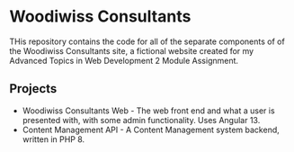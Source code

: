 # Woodiwiss Consultants

THis repository contains the code for all of the separate components of of the Woodiwiss Consultants site,
 a fictional website created for my Advanced Topics in Web Development 2 Module Assignment.

## Projects
- Woodiwiss Consultants Web - The web front end and what a user is presented with, with some admin functionality. Uses Angular 13.
- Content Management API - A Content Management system backend, written in PHP 8.
